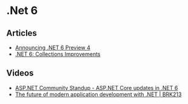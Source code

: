 # .Net 6

## Articles
- [Announcing .NET 6 Preview 4](https://devblogs.microsoft.com/dotnet/announcing-net-6-preview-4/?WT.mc_id=DOP-MVP-5003880)
- [.NET 6: Collections Improvements](https://www.infoq.com/news/2021/06/Net6-Collections/)
## Videos
- [ASP.NET Community Standup - ASP.NET Core updates in .NET 6](https://www.youtube.com/watch?v=Mot8qAWEnj8)
- [The future of modern application development with .NET | BRK213](https://www.youtube.com/watch?v=2Ky28Et3gy0)
